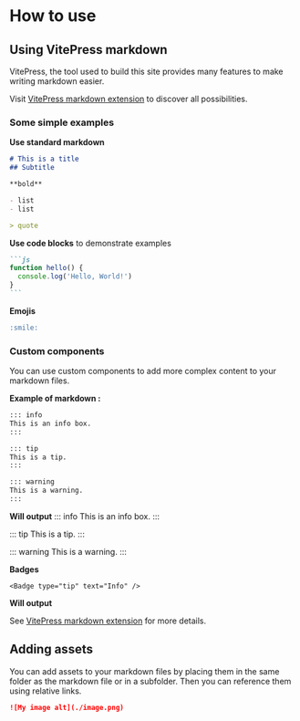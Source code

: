 # How to use

## Using VitePress markdown

VitePress, the tool used to build this site provides many features to make writing markdown easier.

Visit [VitePress markdown extension](https://vitepress.dev/guide/markdown) to discover all possibilities.

### Some simple examples

**Use standard markdown**

```md
# This is a title
## Subtitle

**bold**

- list
- list

> quote
```

**Use code blocks** to demonstrate examples

````md
```js
function hello() {
  console.log('Hello, World!')
}
```
````

**Emojis**
```md
:smile:
```

### Custom components

You can use custom components to add more complex content to your markdown files.

**Example of markdown :**
```md
::: info
This is an info box.
:::

::: tip
This is a tip.
:::

::: warning
This is a warning.
:::
```
**Will output**
::: info
This is an info box.
:::

::: tip
This is a tip.
:::

::: warning
This is a warning.
:::

**Badges**
```mdx
<Badge type="tip" text="Info" />
````

**Will output**
<Badge type="tip" text="Info" />

See [VitePress markdown extension](https://vitepress.dev/guide/markdown) for more details.

## Adding assets

You can add assets to your markdown files by placing them in the same folder as the markdown file or in a subfolder. Then you can reference them using relative links.

```md
![My image alt](./image.png)
```
